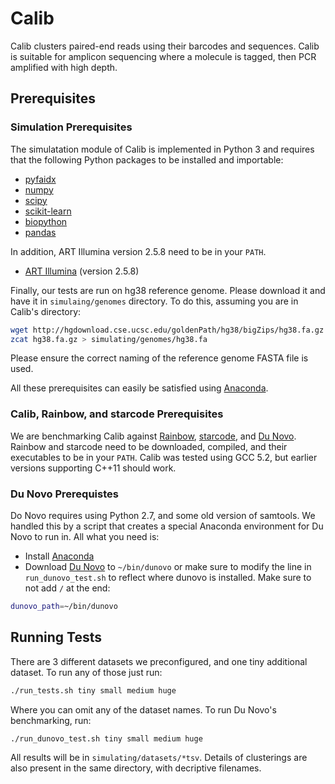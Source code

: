 # Calib
Calib clusters paired-end reads using their barcodes and sequences. Calib is suitable for amplicon sequencing where a molecule is tagged, then PCR amplified with high depth.

## Prerequisites

### Simulation Prerequisites
The simulatation module of Calib is implemented in Python 3 and requires that the following Python packages to be installed and importable:

- [pyfaidx](https://pypi.python.org/pypi/pyfaidx)
- [numpy](https://pypi.python.org/pypi/numpy)
- [scipy](https://pypi.python.org/pypi/scipy)
- [scikit-learn](https://pypi.python.org/pypi/scikit-learn)
- [biopython](https://pypi.python.org/pypi/biopython)
- [pandas](https://pypi.python.org/pypi/pandas)

In addition, ART Illumina version 2.5.8 need to be in your `PATH`.
- [ART Illumina](https://www.niehs.nih.gov/research/resources/software/biostatistics/art/index.cfm) (version 2.5.8)

Finally, our tests are run on hg38 reference genome. Please download it and have it in `simulaing/genomes` directory. To do this, assuming you are in Calib's directory:

```bash
wget http://hgdownload.cse.ucsc.edu/goldenPath/hg38/bigZips/hg38.fa.gz 
zcat hg38.fa.gz > simulating/genomes/hg38.fa
```

Please ensure the correct naming of the reference genome FASTA file is used.

All these prerequisites can easily be satisfied using [Anaconda](https://docs.anaconda.com/anaconda/install/linux).

### Calib, Rainbow, and starcode Prerequisites
We are benchmarking Calib against [Rainbow](https://github.com/ChongLab/rainbow), [starcode](https://github.com/gui11aume/starcode), and [Du Novo](https://github.com/galaxyproject/dunovo). Rainbow and starcode need to be downloaded, compiled, and their executables to be in your `PATH`. Calib was tested using GCC 5.2, but earlier versions supporting C++11 should work.


### Du Novo Prerequistes
Do Novo requires using Python 2.7, and some old version of samtools. We handled this by a script that creates a special Anaconda environment for Du Novo to run in. All what you need is:
- Install [Anaconda](https://docs.anaconda.com/anaconda/install/linux)
- Download [Du Novo](https://github.com/galaxyproject/dunovo) to `~/bin/dunovo` or make sure to modify the line in `run_dunovo_test.sh` to reflect where dunovo is installed. Make sure to not add `/` at the end:
```bash
dunovo_path=~/bin/dunovo
```

## Running Tests

There are 3 different datasets we preconfigured, and one tiny additional dataset. To run any of those just run:
```bash
./run_tests.sh tiny small medium huge
```
Where you can omit any of the dataset names. To run Du Novo's benchmarking, run:
```bash
./run_dunovo_test.sh tiny small medium huge
```

All results will be in `simulating/datasets/*tsv`. Details of clusterings are also present in the same directory, with decriptive filenames.

